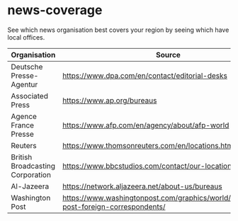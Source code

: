 # news-coverage
See which news organisation best covers your region by seeing which have local offices.

| Organisation | Source | Date | 
|---|---|---|
| Deutsche Presse-Agentur | https://www.dpa.com/en/contact/editorial-desks | - |
| Associated Press | https://www.ap.org/bureaus | - |
| Agence France Presse | https://www.afp.com/en/agency/about/afp-world | - |
| Reuters | https://www.thomsonreuters.com/en/locations.html | - |
| British Broadcasting Corporation | https://www.bbcstudios.com/contact/our-locations/ | - | 
| Al-Jazeera | https://network.aljazeera.net/about-us/bureaus | - |
| Washington Post | https://www.washingtonpost.com/graphics/world/washington-post-foreign-correspondents/ | - |
